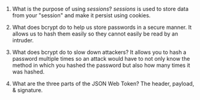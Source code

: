 <!-- Answers to the Short Answer Essay Questions go here -->

1. What is the purpose of using _sessions_?
_sessions_ is used to store data from your "session" and make it persist using cookies.

2. What does bcrypt do to help us store passwords in a secure manner.
It allows us to hash them easily so they cannot easily be read by an intruder. 

3. What does bcrypt do to slow down attackers?
It allows you to hash a password multiple times so an attack would have to not only know the method in which you hashed the password but also how many times it was hashed.

4. What are the three parts of the JSON Web Token?
The header, payload, & signature.